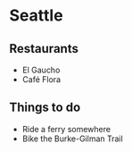 # Seattle

## Restaurants

- El Gaucho
- Café Flora

## Things to do

- Ride a ferry somewhere
- Bike the Burke-Gilman Trail
